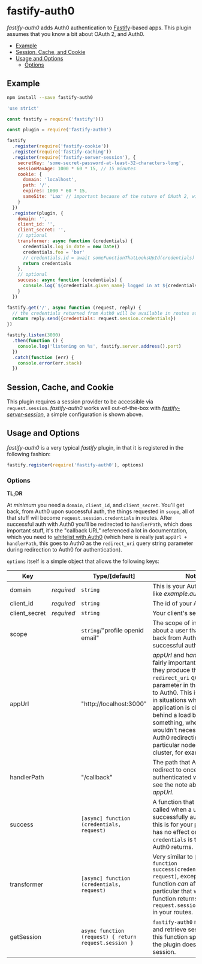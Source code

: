 
# fastify-auth0

*fastify-auth0* adds Auth0 authentication to [Fastify][fastify]-based apps.  This plugin assumes that you know a bit about OAuth 2, and Auth0.

[fastify]: https://fastify.io/

<!-- toc -->

- [Example](#example)
- [Session, Cache, and Cookie](#session-cache-and-cookie)
- [Usage and Options](#usage-and-options)
  * [Options](#options)

<!-- tocstop -->

## Example
```bash
npm install --save fastify-auth0
```
```javascript
'use strict'

const fastify = require('fastify')()

const plugin = require('fastify-auth0')

fastify
  .register(require('fastify-cookie'))
  .register(require('fastify-caching'))
  .register(require('fastify-server-session'), {
    secretKey: 'some-secret-password-at-least-32-characters-long',
    sessionMaxAge: 1000 * 60 * 15, // 15 minutes
    cookie: {
      domain: 'localhost',
      path: '/',
      expires: 1000 * 60 * 15,
      sameSite: 'Lax' // important because of the nature of OAuth 2, with all the redirects
    }
  })
  .register(plugin, {
    domain: '',
    client_id: '',
    client_secret: '',
    // optional
    transformer: async function (credentials) {
      credentials.log_in_date = new Date()
      credentials.foo = 'bar'
      // credentials.id = await someFunctionThatLooksUpId(credentials)
      return credentials
    },
    // optional
    success: async function (credentials) {
      console.log(`${credentials.given_name} logged in at ${credentials.log_in_date}`)
    }
  })

fastify.get('/', async function (request, reply) {
  // the credentials returned from Auth0 will be available in routes as request.session.credentials
  return reply.send({credentials: request.session.credentials})
})

fastify.listen(3000)
  .then(function () {
    console.log('listening on %s', fastify.server.address().port)
  })
  .catch(function (err) {
    console.error(err.stack)
  })
```
## Session, Cache, and Cookie

This plugin requires a session provider to be accessible via `request.session`.  *fastify-auth0* works well out-of-the-box with [*fastify-server-session*](https://www.npmjs.com/package/fastify-server-session), a simple configuration is shown above.  

## Usage and Options

*fastify-auth0* is a very typical *fastify* plugin, in that it is registered in the following fashion:

```javascript
fastify.register(require('fastify-auth0'), options)
```

### Options

<strong>TL;DR</strong>

At _minimum_ you need a `domain`, `client_id`, and `client_secret`.  You'll get back, from Auth0 upon successful auth, the things requested in `scope`, all of that stuff will become `request.session.credentials` in routes.  After successful auth with Auth0 you'll be redirected to `handlerPath`, which does important stuff, it's the "callback URL" referenced a lot in documentation, which you need to [whitelist with Auth0](https://imgur.com/QEOIFUK) (which here is really just `appUrl + handlerPath`, this goes to Auth0 as the `redirect_uri` query string parameter during redirection to Auth0 for authentication).

`options` itself is a simple object that allows the following keys:

| Key | |  Type/[default] | Notes |
| --- | --- | --- | --- |
| domain | *required* | `string` |  This is your Auth0 domain, like *example.auth0.com* |
| client_id | *required* | `string` | The id of your Auth0 client | 
| client_secret | *required* | `string` | Your client's secret |
| scope |   | `string`/"profile openid email" | The scope of information about a user that you'd like back from Auth0 upon successful authentication |
| appUrl |   | "http://localhost:3000" | *appUrl* and *handlerPath* are fairly important.  Together they produce the `redirect_uri` query string parameter in the redirection to Auth0. This is very useful in situations where your application is clustered or behind a load balancer or something, where you wouldn't necessarily want Auth0 redirecting back to a particular node of the cluster, for example. |
| handlerPath |  | "/callback" | The path that Auth0 will redirect to once successfully authenticated with Auth0, see the note above about *appUrl*. |
| success |   | `[async] function (credentials, request)` | A function that should be called when a user is successfully authenticated, this is for your purposes and has no effect on the plugin.  `credentials` is that which Auth0 returns. |
| transformer |   | `[async] function (credentials, request)` | Very similar to `[async] function success(credentials, request)`, except that this function _can_ affect stuff.  In particular that which this function returns will become `request.session.credentials` in your routes. |
| getSession |   | `async function (request) { return request.session }` | `fastify-auth0` needs to set and retrieve session data, this function specifies how the plugin does gets the session. |